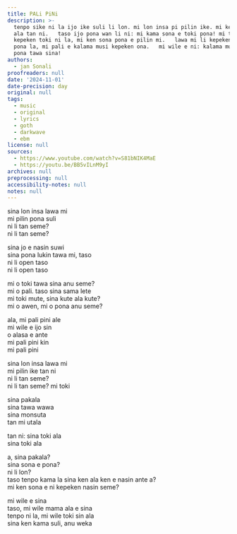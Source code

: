 ```yaml
---
title: PALi PiNi
description: >-
  tenpo sike ni la ijo ike suli li lon. mi lon insa pi pilin ike. mi ken weka
  ala tan ni.   taso ijo pona wan li ni: mi kama sona e toki pona! mi toki insa
  kepeken toki ni la, mi ken sona pona e pilin mi.   lawa mi li kepeken toki
  pona la, mi pali e kalama musi kepeken ona.   mi wile e ni: kalama musi ni li
  pona tawa sina!
authors:
  - jan Sonali
proofreaders: null
date: '2024-11-01'
date-precision: day
original: null
tags:
  - music
  - original
  - lyrics
  - goth
  - darkwave
  - ebm
license: null
sources:
  - https://www.youtube.com/watch?v=S81bNIK4MaE
  - https://youtu.be/BB5vILnM9yI
archives: null
preprocessing: null
accessibility-notes: null
notes: null
---
```


  
sina lon insa lawa mi  
mi pilin pona suli  
ni li tan seme?  
ni li tan seme?

sina jo e nasin suwi  
sina pona lukin tawa mi, taso  
ni li open taso  
ni li open taso

mi o toki tawa sina anu seme?  
mi o pali. taso sina sama lete  
mi toki mute, sina kute ala kute?  
mi o awen, mi o pona anu seme?

ala, mi pali pini ale  
mi wile e ijo sin  
o alasa e ante  
mi pali pini kin  
mi pali pini

sina lon insa lawa mi  
mi pilin ike tan ni  
ni li tan seme?  
ni li tan seme? mi toki

sina pakala  
sina tawa wawa  
sina monsuta  
tan mi utala 

tan ni: sina toki ala  
sina toki ala

a, sina pakala?  
sina sona e pona?  
ni li lon?  
taso tenpo kama la sina ken ala ken e nasin ante a?  
mi ken sona e ni kepeken nasin seme?

mi wile e sina  
taso, mi wile mama ala e sina  
tenpo ni la, mi wile toki sin ala  
sina ken kama suli, anu weka
